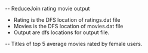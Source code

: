 -- ReduceJoin rating movie output
- Rating is the DFS location of ratings.dat file
- Movies is the DFS location of movies.dat file 
- Output are dfs locations for output file.

-- Titles of top 5 average movies rated by female users.
